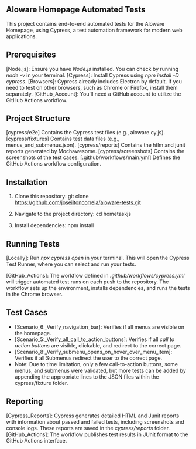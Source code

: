 ## Aloware Homepage Automated Tests
This project contains end-to-end automated tests for the Aloware Homepage, using Cypress, a test automation framework for modern web applications.

## Prerequisites
[Node.js]: Ensure you have *Node.js* installed. You can check by running *node -v* in your terminal.
[Cypress]: Install Cypress using *npm install -D cypress*.
[Browsers]: Cypress already includes Electron by default. If you need to test on other browsers, such as Chrome or Firefox, install them separately.
[GitHub_Account]: You'll need a GitHub account to utilize the GitHub Actions workflow.

## Project Structure
[cypress/e2e] Contains the Cypress test files (e.g., aloware.cy.js).
[cypress/fixtures] Contains test data files (e.g., menus_and_submenus.json).
[cypress/reports] Contains the htlm and junit reports generated by Mochawesome.
[cypress/screenshots] Contains the screenshots of the test cases.
[.github/workflows/main.yml] Defines the GitHub Actions workflow configuration.

## Installation
1. Clone this repository:
    git clone <https://github.com/joseiltoncorreia/aloware-tests.git>

2. Navigate to the project directory:
    cd hometaskjs

3. Install dependencies:
    npm install

## Running Tests
[Locally]: Run *npx cypress open* in your terminal. This will open the Cypress Test Runner, where you can select and run your tests.

[GitHub_Actions]:  The workflow defined in *.github/workflows/cypress.yml* will trigger automated test runs on each push to the repository. The workflow sets up the environment, installs dependencies, and runs the tests in the Chrome browser.

## Test Cases
 - [Scenario_6:_Verify_navigation_bar]: Verifies if all menus are visible on the homepage.
 - [Scenario_5:_Verify_all_call_to_action_buttons]: Verifies if all *call to action buttons* are visible, clickable, and redirect to the correct page.
 - [Scenario_8:_Verify_submenu_opens_on_hover_over_menu_item]: Verifies if all Submenus redirect the user to the correct page.
 - Note: Due to time limitation, only a few call-to-action buttons, some menus, and submenus were validated, but more tests can be added by appending the appropriate lines to the JSON files within the cypress/fixture folder.

## Reporting
[Cypress_Reports]: Cypress generates detailed HTML and Junit reports with information about passed and failed tests, including screenshots and console logs. These reports are saved in the *cypress/reports* folder.
[GitHub_Actions]: The workflow publishes test results in JUnit format to the GitHub Actions interface.
